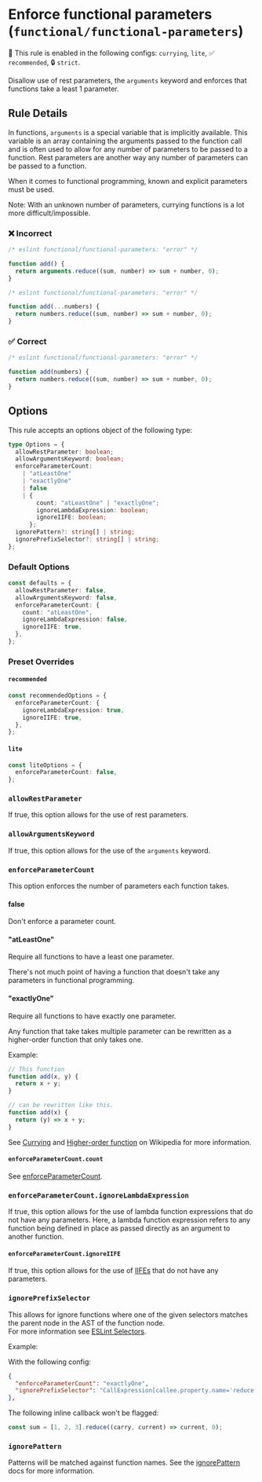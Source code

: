 # Enforce functional parameters (`functional/functional-parameters`)

💼 This rule is enabled in the following configs: `currying`, `lite`, ✅ `recommended`, 🔒 `strict`.

<!-- end auto-generated rule header -->

Disallow use of rest parameters, the `arguments` keyword and enforces that functions take a least 1 parameter.

## Rule Details

In functions, `arguments` is a special variable that is implicitly available.
This variable is an array containing the arguments passed to the function call and is often used to allow for any number of parameters to be passed to a function. Rest parameters are another way any number of parameters can be passed to a function.

When it comes to functional programming, known and explicit parameters must be used.

Note: With an unknown number of parameters, currying functions is a lot more difficult/impossible.

### ❌ Incorrect

<!-- eslint-skip -->

```js
/* eslint functional/functional-parameters: "error" */

function add() {
  return arguments.reduce((sum, number) => sum + number, 0);
}
```

<!-- eslint-skip -->

```js
/* eslint functional/functional-parameters: "error" */

function add(...numbers) {
  return numbers.reduce((sum, number) => sum + number, 0);
}
```

### ✅ Correct

```js
/* eslint functional/functional-parameters: "error" */

function add(numbers) {
  return numbers.reduce((sum, number) => sum + number, 0);
}
```

## Options

This rule accepts an options object of the following type:

```ts
type Options = {
  allowRestParameter: boolean;
  allowArgumentsKeyword: boolean;
  enforceParameterCount:
    | "atLeastOne"
    | "exactlyOne"
    | false
    | {
        count: "atLeastOne" | "exactlyOne";
        ignoreLambdaExpression: boolean;
        ignoreIIFE: boolean;
      };
  ignorePattern?: string[] | string;
  ignorePrefixSelector?: string[] | string;
};
```

### Default Options

```ts
const defaults = {
  allowRestParameter: false,
  allowArgumentsKeyword: false,
  enforceParameterCount: {
    count: "atLeastOne",
    ignoreLambdaExpression: false,
    ignoreIIFE: true,
  },
};
```

### Preset Overrides

#### `recommended`

```ts
const recommendedOptions = {
  enforceParameterCount: {
    ignoreLambdaExpression: true,
    ignoreIIFE: true,
  },
};
```

#### `lite`

```ts
const liteOptions = {
  enforceParameterCount: false,
};
```

### `allowRestParameter`

If true, this option allows for the use of rest parameters.

### `allowArgumentsKeyword`

If true, this option allows for the use of the `arguments` keyword.

### `enforceParameterCount`

This option enforces the number of parameters each function takes.

#### false

Don't enforce a parameter count.

#### "atLeastOne"

Require all functions to have a least one parameter.

There's not much point of having a function that doesn't take any parameters in functional programming.

#### "exactlyOne"

Require all functions to have exactly one parameter.

Any function that take takes multiple parameter can be rewritten as a higher-order function that only takes one.

Example:

<!-- eslint-disable @typescript-eslint/no-redeclare -->

```js
// This function
function add(x, y) {
  return x + y;
}

// can be rewritten like this.
function add(x) {
  return (y) => x + y;
}
```

See [Currying](https://en.wikipedia.org/wiki/Currying) and [Higher-order function](https://en.wikipedia.org/wiki/Higher-order_function) on Wikipedia for more information.

#### `enforceParameterCount.count`

See [enforceParameterCount](#enforceparametercount).

### `enforceParameterCount.ignoreLambdaExpression`

If true, this option allows for the use of lambda function expressions that do not have any parameters.
Here, a lambda function expression refers to any function being defined in place as passed directly as an argument to another function.

#### `enforceParameterCount.ignoreIIFE`

If true, this option allows for the use of [IIFEs](https://developer.mozilla.org/en-US/docs/Glossary/IIFE) that do not have any parameters.

### `ignorePrefixSelector`

This allows for ignore functions where one of the given selectors matches the parent node in the AST of the function node.\
For more information see [ESLint Selectors](https://eslint.org/docs/developer-guide/selectors).

Example:

With the following config:

```json
{
  "enforceParameterCount": "exactlyOne",
  "ignorePrefixSelector": "CallExpression[callee.property.name='reduce']"
},
```

The following inline callback won't be flagged:

```js
const sum = [1, 2, 3].reduce((carry, current) => current, 0);
```

### `ignorePattern`

Patterns will be matched against function names.
See the [ignorePattern](./options/ignore-pattern.md) docs for more information.
